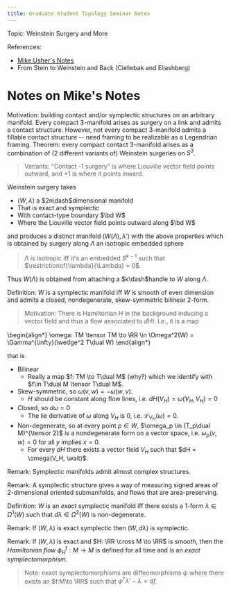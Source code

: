 ```yaml
---
title: Graduate Student Topology Seminar Notes
---
```


Topic: Weinstein Surgery and More


References:

- [Mike Usher's Notes](https://usherugamath.files.wordpress.com/2019/05/8230-s19.pdf)
- From Stein to Weinstein and Back (Cieliebak and Eliashberg)

# Notes on Mike's Notes

Motivation: building contact and/or symplectic structures on an arbitrary manifold.
Every compact 3-manifold arises as surgery on a link and admits a contact structure. 
However, not every compact 3-manifold admits a fillable contact structure -- need framing to be realizable as a Legendrian framing.
Theorem: every compact contact 3-manifold arises as a combination of (2 different variants of) Weinstein surgeries on $S^3$.

> Variants: "Contact -1 surgery" is where Liouville vector field points outward, and +1 is where it points inward.




Weinstein surgery takes 

- $(W, \lambda)$ a $2n\dash$dimensional manifold
- That is exact and symplectic
- With contact-type boundary $\bd W$
- Where the Liouville vector field points outward along $\bd W$

and produces a distinct manifold $(W(\Lambda), \lambda')$ with the above properties which is obtained by surgery along $\Lambda$ an isotropic embedded sphere

> $\Lambda$ is isotropic iff it's an embedded $S^{k-1}$ such that $\restrictionof{\lambda}{\Lambda} = 0$.

Thus $W(\Lambda)$ is obtained from attaching a $k\dash$handle to $W$ along $\Lambda$. 


Definition:
$W$ is a symplectic manifold iff $W$ is smooth of even dimension and admits a closed, nondegenerate, skew-symmetric bilinear 2-form.


> Motivation: There is Hamiltonian $H$ in the background inducing a vector field and thus a flow associated to $\dd{H}{t}$.
I.e., it is a map

\begin{align*}
\omega: TM \tensor TM \to \RR \in \Omega^2(W) = \Gamma^{\infty}(\wedge^2 T\dual W)
\end{align*}

that is

- Bilinear
  - Really a map $f: TM \to T\dual M$ (why?) which we identify with $f\in T\dual M \tensor T\dual M$.
- Skew-symmetric, so $\omega(v, w) = -\omega(w, v)$.
  - $H$ should be constant along flow lines, i.e. $dH(V_H) = \omega(V_H, V_H) = 0$
- Closed, so $d\omega = 0$
  - The lie derivative of $\omega$ along $V_H$ is 0, i.e. $\mathcal{L}_{V_H}(\omega) = 0$. 
- Non-degenerate, so at every point $p\in W$, $\omega_p \in (T_p\dual M)^{\tensor 2}$ is a nondegenerate form on a vector space, i.e. $\omega_p(v, w) = 0$ for all $y$ implies $x=0$.
  - For every $dH$ there exists a vector field $V_H$ such that $dH = \omega(V_H, \wait)$.

Remark:
Symplectic manifolds admit almost complex structures.

Remark:
A symplectic structure gives a way of measuring signed areas of 2-dimensional oriented submanifolds, and flows that are area-preserving.

Definition:
$W$ is an *exact* symplectic manifold iff there exists a 1-form $\lambda \in \Omega^1(W)$ such that $d\lambda \in \Omega^2(W)$ is non-degenerate.

Remark:
If $(W, \lambda)$ is exact symplectic then $(W, d\lambda)$ is symplectic.

Remark:
If $(W, \lambda)$ is exact and $H: \RR \cross M \to \RR$ is smooth, then the *Hamiltonian flow* $\phi_H^t: M \to M$ is defined for all time and is an *exact symplectomorphism*.

> Note: exact symplectomorphisms are diffeomorphisms $\psi$ where there exists an $f:M\to \RR$ such that $\psi^*\lambda' - \lambda = df$.


